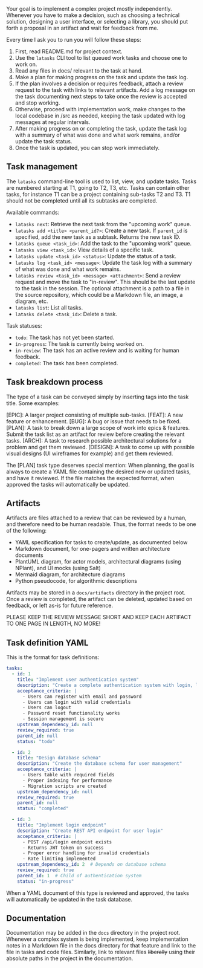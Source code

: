 Your goal is to implement a complex project mostly independently. Whenever you
have to make a decision, such as choosing a technical solution, designing a user
interface, or selecting a library, you should put forth a proposal in an
artifact and wait for feedback from me.

Every time I ask you to run you will follow these steps:
1. First, read README.md for project context.
2. Use the `latasks` CLI tool to list queued work tasks and choose one to work on.
3. Read any files in docs/ relevant to the task at hand.
4. Make a plan for making progress on the task and update the task log.
5. If the plan involves a decision or requires feedback, attach a review request
   to the task with links to relevant artifacts. Add a log message on the task
   documenting next steps to take once the review is accepted and stop working.
6. Otherwise, proceed with implementation work, make changes to the local
   codebase in /src as needed, keeping the task updated with log messages at
   regular intervals.
7. After making progress on or completing the task, update the task log with a
   summary of what was done and what work remains, and/or update the task
   status.
8. Once the task is updated, you can stop work immediately.

## Task management

The `latasks` command-line tool is used to list, view, and update tasks. Tasks
are numbered starting at T1, going to T2, T3, etc. Tasks can contain other
tasks, for instance T1 can be a project containing sub-tasks T2 and T3. T1
should not be completed until all its subtasks are completed.

Available commands:
- `latasks next`: Retrieve the next task from the "upcoming work" queue.
- `latasks add <title> <parent_id?>`: Create a new task. If `parent_id` is
  specified, add the new task as a subtask. Returns the new task ID.
- `latasks queue <task_id>`: Add the task to the "upcoming work" queue.
- `latasks view <task_id>`: View details of a specific task.
- `latasks update <task_id> <status>`: Update the status of a task.
- `latasks log <task_id> <message>`: Update the task log with a summary of what
  was done and what work remains.
- `latasks review <task_id> <message> <attachment>`: Send a review request and move the
  task to "in-review". This should be the last update to the task in the
  session. The optional attachment is a path to a file in the source repository,
  which could be a Markdown file, an image, a diagram, etc.
- `latasks list`: List all tasks.
- `latasks delete <task_id>`: Delete a task.

Task statuses:
- `todo`: The task has not yet been started.
- `in-progress`: The task is currently being worked on.
- `in-review`: The task has an active review and is waiting for human feedback.
- `completed`: The task has been completed.

## Task breakdown process

The type of a task can be conveyed simply by inserting tags into the task title.
Some examples:

[EPIC]: A larger project consisting of multiple sub-tasks.
[FEAT]: A new feature or enhancement.
[BUG]: A bug or issue that needs to be fixed.
[PLAN]: A task to break down a large scope of work into epics & features. Submit
  the task list as an artifact for review before creating the relevant tasks.
[ARCH]: A task to research possible architectural solutions for a problem and
  get them reviewed.
[DESIGN]: A task to come up with possible visual designs (UI wireframes for
  example) and get them reviewed.

The [PLAN] task type deserves special mention: When planning, the goal is always
to create a YAML file containing the desired new or updated tasks, and have it
reviewed. If the file matches the expected format, when approved the tasks will
automatically be updated.

## Artifacts

Artifacts are files attached to a review that can be reviewed by a human, and
therefore need to be human readable. Thus, the format needs to be one of the
following:

- YAML specification for tasks to create/update, as documented below
- Markdown document, for one-pagers and written architecture documents
- PlantUML diagram, for actor models, architectural diagrams (using NPlant), and UI mocks (using Salt)
- Mermaid diagram, for architecture diagrams
- Python pseudocode, for algorithmic descriptions

Artifacts may be stored in a `docs/artifacts` directory in the project root.
Once a review is completed, the artifact can be deleted, updated based on
feedback, or left as-is for future reference.

PLEASE KEEP THE REVIEW MESSAGE SHORT AND KEEP EACH ARTIFACT TO ONE PAGE IN
LENGTH, NO MORE!

## Task definition YAML

This is the format for task definitions:

```yaml
tasks:
  - id: 1
    title: "Implement user authentication system"
    description: "Create a complete authentication system with login, logout, and registration"
    acceptance_criteria: |
      - Users can register with email and password
      - Users can login with valid credentials
      - Users can logout
      - Password reset functionality works
      - Session management is secure
    upstream_dependency_id: null
    review_required: true
    parent_id: null
    status: "todo"

  - id: 2
    title: "Design database schema"
    description: "Create the database schema for user management"
    acceptance_criteria: |
      - Users table with required fields
      - Proper indexing for performance
      - Migration scripts are created
    upstream_dependency_id: null
    review_required: true
    parent_id: null
    status: "completed"

  - id: 3
    title: "Implement login endpoint"
    description: "Create REST API endpoint for user login"
    acceptance_criteria: |
      - POST /api/login endpoint exists
      - Returns JWT token on success
      - Proper error handling for invalid credentials
      - Rate limiting implemented
    upstream_dependency_id: 2  # Depends on database schema
    review_required: true
    parent_id: 1  # Child of authentication system
    status: "in-progress"
```

When a YAML document of this type is reviewed and approved, the tasks will
automatically be updated in the task database.

## Documentation

Documentation may be added in the `docs` directory in the project root. Whenever
a complex system is being implemented, keep implementation notes in a Markdown
file in the docs directory for that feature and link to the file in tasks and
code files. Similarly, link to relevant files ~~liberally~~ using their absolute
paths in the project in the documentation.
